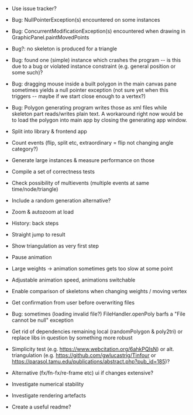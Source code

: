 * Use issue tracker?

* Bug: NullPointerException(s) encountered on some instances

* Bug: ConcurrentModificationException(s) encountered when drawing in GraphicPanel.paintMovedPoints

* Bug?: no skeleton is produced for a triangle

* Bug: found one (simple) instance which crashes the program -- is this due to
  a bug or violated instance constraint (e.g. general position or some such)?

* Bug: dragging mouse inside a built polygon in the main canvas pane sometimes
  yields a null pointer exception (not sure yet when this triggers -- maybe if
  we start close enough to a vertex?)

* Bug: Polygon generating program writes those as xml files while skeleton part
  reads/writes plain text.  A workaround right now would be to load the polygon
  into main app by closing the generating app window.

* Split into library & frontend app

* Count events (flip, split etc, extraordinary = flip not changing angle
  category?)

* Generate large instances & measure performance on those

* Compile a set of correctness tests

* Check possibility of multievents (multiple events at same time/node/triangle)

* Include a random generation alternative?

* Zoom & autozoom at load

* History: back steps

* Straight jump to result

* Show triangulation as very first step

* Pause animation

* Large weights -> animation sometimes gets too slow at some point

* Adjustable animation speed, animations switchable

* Enable comparison of skeletons when changing weights / moving vertex

* Get confirmation from user before overwriting files

* Bug: sometimes (loading invalid file?) FileHandler.openPoly barfs a "File cannot be null" exception

* Get rid of dependencies remaining local (randomPolygon & poly2tri)
  or replace libs in question by something more robust

* Simplicity test (e.g. https://www.webcitation.org/6ahkPQIsN) or
  alt. triangulation (e.g.  https://github.com/gwlucastrig/Tinfour
  or https://parasol.tamu.edu/publications/abstract.php?pub_id=185)?

* Alternative (fx/fn-fx/re-frame etc) ui if changes extensive?

* Investigate numerical stability

* Investigate rendering artefacts

* Create a useful readme?

